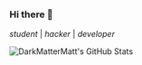 ### Hi there 👋
_student_ | _hacker_ | _developer_

![DarkMatterMatt's GitHub Stats](https://github-readme-stats.vercel.app/api?username=DarkMatterMatt&show_icons=true&count_private=true&theme=tokyonight)
